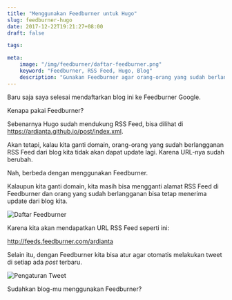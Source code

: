 ```yaml
---
title: "Menggunakan Feedburner untuk Hugo"
slug: feedburner-hugo
date: 2017-12-22T19:21:27+08:00
draft: false

tags:

meta:
    image: "/img/feedburner/daftar-feedburner.png"
    keyword: "Feedburner, RSS Feed, Hugo, Blog"
    description: "Gunakan Feedburner agar orang-orang yang sudah berlangganan RSS Feed dari Blogmu tidak hilang"
---
```


Baru saja saya selesai mendaftarkan blog ini ke Feedburner Google.

Kenapa pakai Feedburner?

Sebenarnya Hugo sudah mendukung RSS Feed, bisa dilihat di https://ardianta.github.io/post/index.xml.

Akan tetapi, kalau kita ganti domain, orang-orang yang sudah berlangganan RSS Feed 
dari blog kita tidak akan dapat update lagi. Karena URL-nya sudah berubah.

Nah, berbeda dengan menggunakan Feedburner.

Kalaupun kita ganti domain, kita masih bisa mengganti alamat RSS Feed
di Feedburner dan orang yang sudah berlangganan bisa tetap menerima
update dari blog kita.

![Daftar Feedburner](/img/feedburner/daftar-feedburner.png)

Karena kita akan mendapatkan URL RSS Feed seperti ini:

http://feeds.feedburner.com/ardianta

Selain itu, dengan Feedburner kita bisa atur agar otomatis melakukan 
tweet di setiap ada _post_ terbaru.

![Pengaturan Tweet](/img/feedburner/tweet.png)

Sudahkan blog-mu menggunakan Feedburner?


